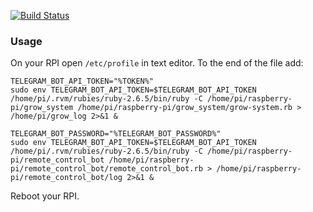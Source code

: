 [![Build Status](https://travis-ci.org/malinovskymax/raspberry-pi.svg?branch=master)](https://travis-ci.org/malinovskymax/raspberry-pi)

### Usage
On your RPI open `/etc/profile` in text editor. To the end of the file add:
```
TELEGRAM_BOT_API_TOKEN="%TOKEN%"
sudo env TELEGRAM_BOT_API_TOKEN=$TELEGRAM_BOT_API_TOKEN /home/pi/.rvm/rubies/ruby-2.6.5/bin/ruby -C /home/pi/raspberry-pi/grow_system /home/pi/raspberry-pi/grow_system/grow-system.rb > /home/pi/grow_log 2>&1 &

TELEGRAM_BOT_PASSWORD="%TELEGRAM_BOT_PASSWORD%"
sudo env TELEGRAM_BOT_API_TOKEN=$TELEGRAM_BOT_API_TOKEN /home/pi/.rvm/rubies/ruby-2.6.5/bin/ruby -C /home/pi/raspberry-pi/remote_control_bot /home/pi/raspberry-pi/remote_control_bot/remote_control_bot.rb > /home/pi/raspberry-pi/remote_control_bot/log 2>&1 &
```
Reboot your RPI.
